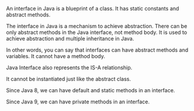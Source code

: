 An interface in Java is a blueprint of a class. It has static constants and abstract methods.

The interface in Java is a mechanism to achieve abstraction. There can be only abstract methods in the Java interface, not method body. It is used to achieve abstraction and multiple inheritance in Java.

In other words, you can say that interfaces can have abstract methods and variables. It cannot have a method body.

Java Interface also represents the IS-A relationship.


It cannot be instantiated just like the abstract class.

Since Java 8, we can have default and static methods in an interface.

Since Java 9, we can have private methods in an interface.

